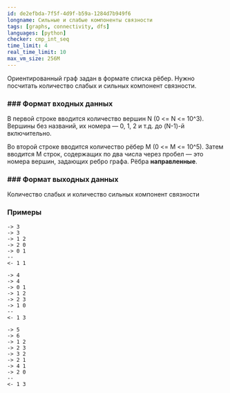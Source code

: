 ```yaml
---
id: de2efbda-7f5f-4d9f-b59a-1284d7b949f6
longname: Сильные и слабые компоненты связности
tags: [graphs, connectivity, dfs]
languages: [python]
checker: cmp_int_seq
time_limit: 4
real_time_limit: 10
max_vm_size: 256M
---
```


Ориентированный граф задан в формате списка рёбер. Нужно посчитать количество слабых и сильных компонент связности.

### ### Формат входных данных

В первой строке вводится количество вершин N (0 <= N <= 10^3). Вершины без названий, их номера — 0, 1, 2 и т.д. до (N-1)-й включительно.

Во второй строке вводится количество рёбер M (0 <= M <= 10^5). Затем вводится M строк, содержащих по два числа через пробел — это номера вершин, задающих ребро графа. Рёбра **направленные**.

### ### Формат выходных данных

Количество слабых и количество сильных компонент связности

### Примеры

```
-> 3
-> 3
-> 1 2
-> 2 0
-> 0 1
--
<- 1 1
```

```
-> 4
-> 4
-> 0 1
-> 1 2
-> 2 3
-> 1 0
--
<- 1 3
```

```
-> 5
-> 6
-> 1 2
-> 2 3
-> 3 2
-> 2 1
-> 4 1
-> 2 0
--
<- 1 3
```

